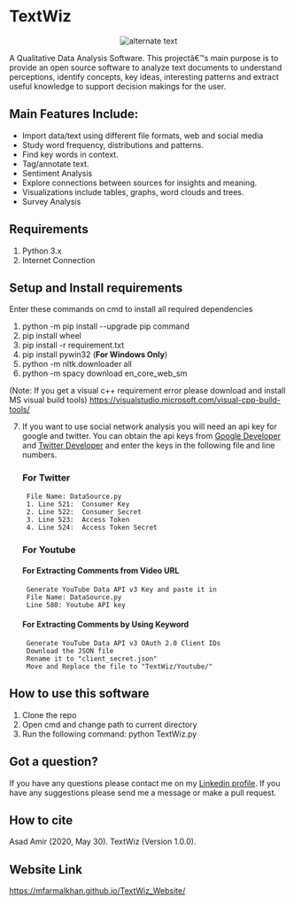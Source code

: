 # TextWiz

<p align="center"> 
    <img src="TextWiz/Images/TextWizLogo.ico" alt="alternate text">
</p>

A Qualitative Data Analysis Software. This projectâ€™s main purpose is to provide an open source software to analyze text documents to understand perceptions, identify concepts, key ideas, interesting patterns and extract useful knowledge to support decision makings for the user.

## Main Features Include:

- Import data/text using different file formats, web and social media
- Study word frequency, distributions and patterns.
- Find key words in context.
- Tag/annotate text.
- Sentiment Analysis
- Explore connections between sources for insights and meaning.
- Visualizations include tables, graphs, word clouds and trees.
- Survey Analysis

## Requirements
1. Python 3.x
2. Internet Connection

## Setup and Install requirements
Enter these commands on cmd to install all required dependencies
 
1. python -m pip install --upgrade pip command
2. pip install wheel
3. pip install -r requirement.txt 
4. pip install pywin32 (**For Windows Only**)
6. python -m nltk.downloader all
6. python -m spacy download en_core_web_sm

(Note: If you get a visual c++ requirement error please download and install MS visual build tools)
	https://visualstudio.microsoft.com/visual-cpp-build-tools/

7. If you want to use social network analysis you will need an api key for google and twitter. You can obtain the api keys from <a href = "https://console.developers.google.com/projectselector2/apis/dashboard">Google Developer</a> and <a href = "https://developer.twitter.com/en">Twitter Developer</a> and enter the keys in the following file and line numbers.

   ### For Twitter
        File Name: DataSource.py
		1. Line 521:  Consumer Key
		2. Line 522:  Consumer Secret
		3. Line 523:  Access Token
		4. Line 524:  Access Token Secret 

   ### For Youtube
	#### For Extracting Comments from Video URL    
		Generate YouTube Data API v3 Key and paste it in
		File Name: DataSource.py
		Line 580: Youtube API key
    
	#### For Extracting Comments by Using Keyword
		Generate YouTube Data API v3 OAuth 2.0 Client IDs
		Download the JSON file  
		Rename it to "client_secret.json" 
		Move and Replace the file to "TextWiz/Youtube/" 
            
## How to use this software
1. Clone the repo
2. Open cmd and change path to current directory
3. Run the following command:
	python TextWiz.py


## Got a question?
If you have any questions please contact me on my <a href = "https://www.linkedin.com/in/asad-amir-9a1862171/">Linkedin profile</a>. 
If you have any suggestions please send me a message or make a pull request.

## How to cite 
Asad Amir (2020, May 30). TextWiz (Version 1.0.0). 

## Website Link
https://mfarmalkhan.github.io/TextWiz_Website/
